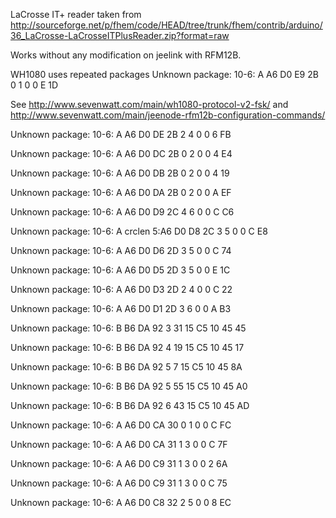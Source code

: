 LaCrosse IT+ reader
taken from http://sourceforge.net/p/fhem/code/HEAD/tree/trunk/fhem/contrib/arduino/36_LaCrosse-LaCrosseITPlusReader.zip?format=raw

Works without any modification on jeelink with RFM12B.

WH1080 uses repeated packages
Unknown package: 10-6: A A6 D0 E9 2B 0 1 0 0 E 1D 

See http://www.sevenwatt.com/main/wh1080-protocol-v2-fsk/
and
http://www.sevenwatt.com/main/jeenode-rfm12b-configuration-commands/

Unknown package: 10-6: A A6 D0 DE 2B 2 4 0 0 6 FB 

Unknown package: 10-6: A A6 D0 DC 2B 0 2 0 0 4 E4 

Unknown package: 10-6: A A6 D0 DB 2B 0 2 0 0 4 19 

Unknown package: 10-6: A A6 D0 DA 2B 0 2 0 0 A EF 

Unknown package: 10-6: A A6 D0 D9 2C 4 6 0 0 C C6 

Unknown package: 10-6: A  crclen 5:A6 D0 D8 2C 3 5 0 0 C E8 

Unknown package: 10-6: A A6 D0 D6 2D 3 5 0 0 C 74 

Unknown package: 10-6: A A6 D0 D5 2D 3 5 0 0 E 1C 

Unknown package: 10-6: A A6 D0 D3 2D 2 4 0 0 C 22 

Unknown package: 10-6: A A6 D0 D1 2D 3 6 0 0 A B3 



Unknown package: 10-6: B B6 DA 92 3 31 15 C5 10 45 45 

Unknown package: 10-6: B B6 DA 92 4 19 15 C5 10 45 17 

Unknown package: 10-6: B B6 DA 92 5 7 15 C5 10 45 8A 

Unknown package: 10-6: B B6 DA 92 5 55 15 C5 10 45 A0 

Unknown package: 10-6: B B6 DA 92 6 43 15 C5 10 45 AD 



Unknown package: 10-6: A A6 D0 CA 30 0 1 0 0 C FC 

Unknown package: 10-6: A A6 D0 CA 31 1 3 0 0 C 7F 

Unknown package: 10-6: A A6 D0 C9 31 1 3 0 0 2 6A 

Unknown package: 10-6: A A6 D0 C9 31 1 3 0 0 C 75 

Unknown package: 10-6: A A6 D0 C8 32 2 5 0 0 8 EC 

